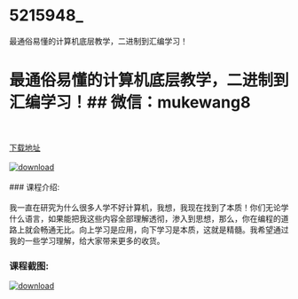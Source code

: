 # 5215948_
最通俗易懂的计算机底层教学，二进制到汇编学习！
# 最通俗易懂的计算机底层教学，二进制到汇编学习！## 微信：mukewang8
<br/></br>[下载地址](http://www.36tz.cn/article/5215948 "下载地址")
<br/></br>[![download](http://36tz.cn/muke_img/2020_11_2-300x170.png "下载地址")](http://www.36tz.cn/article/5215948 "下载地址")
<br/></br>### 课程介绍:<br/></br>我一直在研究为什么很多人学不好计算机，我想，我现在找到了本质！你们无论学什么语言，如果能把我这些内容全部理解透彻，渗入到思想，那么，你在编程的道路上就会畅通无比。向上学习是应用，向下学习是本质，这就是精髓。我希望通过我的一些学习理解，给大家带来更多的收货。

### 课程截图:
[![download](http://36tz.cn/muke_img/2020_11_1.png "下载地址")](http://www.36tz.cn/article/5215948 "下载地址")
